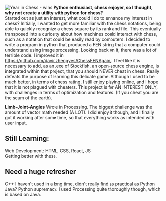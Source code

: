 ![Year in Chess - wins](https://github.com/davidzhengyes/davidzhengyes/assets/81645746/27f361c1-34ef-41bb-925a-2be2e758c737)
**Python enthusiast, chess enjoyer, so I thought, why not create a utility with python for chess?**
<br>
Started out as just an interest, what could I do to enhance my interest in chess? Initially, I wanted to get more familiar with the chess notations, being able to quickly recognize a chess square by its rank and file. This eventually transposed into a curiosity about how machines could interact with chess, such as a notation that could be easily read by computers. I decided to write a program in python that produced a FEN string that a computer could understand using image processing. Looking back on it, there was a lot of terrible code. I improved it in https://github.com/davidzhengyes/ChessFENAgain/. I feel like it is necessary to add, as an .exe of Stockfish, an open-source chess engine, is integrated within that project, that you should NEVER cheat in chess. Really defeats the purpose of learning this delicate game. Although I used to be much better, in terms of chess rating, I still enjoy playing online, and I hope that it is not plagued with cheaters. This project is for AN INTEREST ONLY, with challenges in terms of optimization and features. (If you cheat you are the scum of the earth).

**Limb-Joint-Angles**
Wrote in Processing. The biggest challenge was the amount of vector math needed (A LOT). I did enjoy it though, and I finally got it working after some time, so that everything works as intended with user input.

## Still Learning:
Web Development: HTML, CSS, React, JS
<br>
Getting better with these.

## Need a huge refresher
C++ I haven't used in a long time, didn't really find as practical as Python
<br>
Java? Python supremacy. I used Processing quite thoroughly though, which is based on Java.
